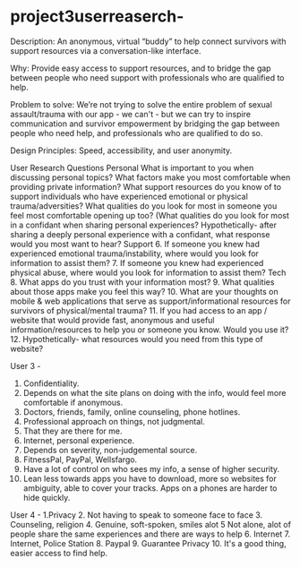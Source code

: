 # project3userreaserch-

Description: 
An anonymous, virtual “buddy” to help connect survivors with support resources via a conversation-like interface.

Why: 
Provide easy access to support resources, and to bridge the gap between people who need support with professionals who are qualified to help. 

Problem to solve: 
We’re not trying to solve the entire problem of sexual assault/trauma with our app - we can't - but we can try to inspire communication and survivor empowerment by bridging the gap between people who need help, and professionals who are qualified to do so. 

Design Principles: 
Speed, accessibility, and user anonymity. 


User Research Questions
Personal
What is important to you when discussing personal topics?
What factors make you most comfortable when providing private information?
What support resources do you know of to support individuals who have experienced emotional or physical trauma/adversities?
What qualities do you look for most in someone you feel most comfortable opening up too? (What qualities do you look for most in a confidant when sharing personal experiences? 
Hypothetically-  after sharing a deeply personal experience with a confidant, what response would you most want to hear? 
Support
 6. If someone you knew had experienced emotional trauma/instability, where would you look for information to assist them?
7. If someone you knew had experienced physical abuse, where would you look for information to assist them?
Tech
8. What apps do you trust with your information most?
9. What qualities about those apps make you feel this way?
10. What are your thoughts on mobile & web applications that serve as support/informational resources for survivors of physical/mental trauma?
11. If you had access to an app / website that would provide fast, anonymous and useful information/resources to help you or someone you know. Would you use it?
12. Hypothetically-  what resources would you need from this type of website?


User 3 -
1.  Confidentiality.
2.  Depends on what the site plans on doing with the info, would feel more comfortable if             anonymous.
3.  Doctors, friends, family, online counseling, phone hotlines.
4.  Professional approach on things, not judgmental.
5.  That they are there for me.
6.  Internet, personal experience. 
7.  Depends on severity, non-judgemental source.
8.  FitnessPal, PayPal, Wellsfargo.
9.  Have a lot of control on who sees my info, a sense of higher security.
10.  Lean less towards apps you have to download, more so websites for ambiguity, able to        cover your tracks. Apps on a phones are harder to hide quickly.


User 4 -
1.Privacy 
2. Not having to speak to someone face to face
3. Counseling, religion
4.  Genuine, soft-spoken, smiles alot
5  Not alone, alot of people share the same experiences and there are ways to help 
6.  Internet
7.  Internet, Police Station
8.  Paypal
9. Guarantee Privacy 
10. It's a good thing, easier access to find help. 

